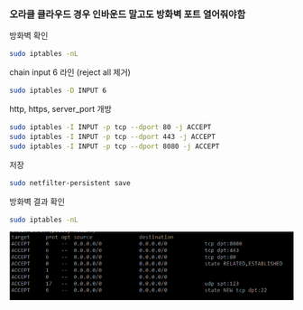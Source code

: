 ### 오라클 클라우드 경우 인바운드 말고도 방화벽 포트 열어줘야함

방화벽 확인

```bash
sudo iptables -nL
```

chain input 6 라인 (reject all 제거)

```bash
sudo iptables -D INPUT 6
```

http, https, server_port 개방

```bash
sudo iptables -I INPUT -p tcp --dport 80 -j ACCEPT
sudo iptables -I INPUT -p tcp --dport 443 -j ACCEPT
sudo iptables -I INPUT -p tcp --dport 8080 -j ACCEPT
```

저장

```bash
sudo netfilter-persistent save
```

방화벽 결과 확인

```bash
sudo iptables -nL
```

![alt text](./img/img001.png)

